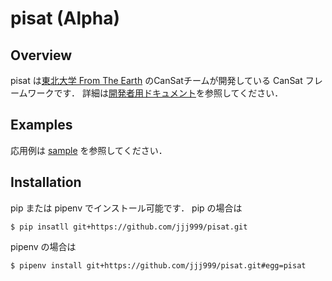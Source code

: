# pisat (Alpha)

## Overview

pisat は[東北大学 From The Earth](https://www.fte-tohoku.org/) のCanSatチームが開発している CanSat フレームワークです．
詳細は[開発者用ドキュメント](./docs/developer/)を参照してください．

## Examples

応用例は [sample](./sample/) を参照してください．

## Installation

pip または pipenv でインストール可能です．
pip の場合は

```
$ pip insatll git+https://github.com/jjj999/pisat.git
```

pipenv の場合は

```
$ pipenv install git+https://github.com/jjj999/pisat.git#egg=pisat
```
